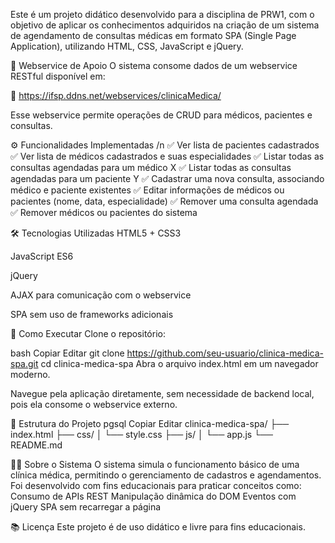 Este é um projeto didático desenvolvido para a disciplina de PRW1, com o objetivo de aplicar os conhecimentos adquiridos na criação de um sistema de agendamento de consultas médicas em formato SPA (Single Page Application), utilizando HTML, CSS, JavaScript e jQuery.

🔗 Webservice de Apoio
O sistema consome dados de um webservice RESTful disponível em:

📍 https://ifsp.ddns.net/webservices/clinicaMedica/

Esse webservice permite operações de CRUD para médicos, pacientes e consultas.

⚙️ Funcionalidades Implementadas /n
✅ Ver lista de pacientes cadastrados
✅ Ver lista de médicos cadastrados e suas especialidades
✅ Listar todas as consultas agendadas para um médico X
✅ Listar todas as consultas agendadas para um paciente Y
✅ Cadastrar uma nova consulta, associando médico e paciente existentes
✅ Editar informações de médicos ou pacientes (nome, data, especialidade)
✅ Remover uma consulta agendada
✅ Remover médicos ou pacientes do sistema

🛠 Tecnologias Utilizadas
HTML5 + CSS3

JavaScript ES6

jQuery

AJAX para comunicação com o webservice

SPA sem uso de frameworks adicionais

🚀 Como Executar
Clone o repositório:

bash
Copiar
Editar
git clone https://github.com/seu-usuario/clinica-medica-spa.git
cd clinica-medica-spa
Abra o arquivo index.html em um navegador moderno.

Navegue pela aplicação diretamente, sem necessidade de backend local, pois ela consome o webservice externo.

📁 Estrutura do Projeto
pgsql
Copiar
Editar
clinica-medica-spa/
├── index.html
├── css/
│   └── style.css
├── js/
│   └── app.js
└── README.md

🧑‍⚕️ Sobre o Sistema
O sistema simula o funcionamento básico de uma clínica médica, permitindo o gerenciamento de cadastros e agendamentos. Foi desenvolvido com fins educacionais para praticar conceitos como:
Consumo de APIs REST
Manipulação dinâmica do DOM
Eventos com jQuery
SPA sem recarregar a página

📚 Licença
Este projeto é de uso didático e livre para fins educacionais.


